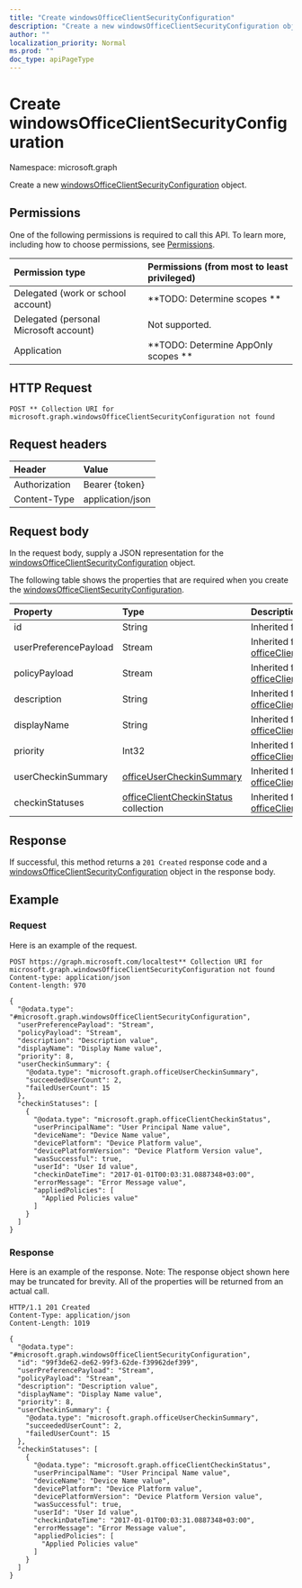 ```yaml
---
title: "Create windowsOfficeClientSecurityConfiguration"
description: "Create a new windowsOfficeClientSecurityConfiguration object."
author: ""
localization_priority: Normal
ms.prod: ""
doc_type: apiPageType
---
```


# Create windowsOfficeClientSecurityConfiguration

Namespace: microsoft.graph

Create a new [windowsOfficeClientSecurityConfiguration](../resources/windowsofficeclientsecurityconfiguration.md) object.

## Permissions
One of the following permissions is required to call this API. To learn more, including how to choose permissions, see [Permissions](/concepts/permissions-reference.md).

|Permission type|Permissions (from most to least privileged)|
|:---|:---|
|Delegated (work or school account)|**TODO: Determine scopes **|
|Delegated (personal Microsoft account)|Not supported.|
|Application|**TODO: Determine AppOnly scopes **|

## HTTP Request
<!-- {
  "blockType": "ignored"
}
-->
``` http
POST ** Collection URI for microsoft.graph.windowsOfficeClientSecurityConfiguration not found
```

## Request headers
|Header|Value|
|:---|:---|
|Authorization|Bearer {token}|
|Content-Type|application/json|

## Request body
In the request body, supply a JSON representation for the [windowsOfficeClientSecurityConfiguration](../resources/windowsofficeclientsecurityconfiguration.md) object.

The following table shows the properties that are required when you create the [windowsOfficeClientSecurityConfiguration](../resources/windowsofficeclientsecurityconfiguration.md).

|Property|Type|Description|
|:---|:---|:---|
|id|String| Inherited from [entity](../resources/entity.md)|
|userPreferencePayload|Stream| Inherited from [officeClientConfiguration](../resources/officeclientconfiguration.md)|
|policyPayload|Stream| Inherited from [officeClientConfiguration](../resources/officeclientconfiguration.md)|
|description|String| Inherited from [officeClientConfiguration](../resources/officeclientconfiguration.md)|
|displayName|String| Inherited from [officeClientConfiguration](../resources/officeclientconfiguration.md)|
|priority|Int32| Inherited from [officeClientConfiguration](../resources/officeclientconfiguration.md)|
|userCheckinSummary|[officeUserCheckinSummary](../resources/officeusercheckinsummary.md)| Inherited from [officeClientConfiguration](../resources/officeclientconfiguration.md)|
|checkinStatuses|[officeClientCheckinStatus](../resources/officeclientcheckinstatus.md) collection| Inherited from [officeClientConfiguration](../resources/officeclientconfiguration.md)|



## Response
If successful, this method returns a `201 Created` response code and a [windowsOfficeClientSecurityConfiguration](../resources/windowsofficeclientsecurityconfiguration.md) object in the response body.

## Example

### Request
Here is an example of the request.
<!-- {
  "blockType": "request",
  "name": "create_windowsofficeclientsecurityconfiguration_from_"
}
-->
``` http
POST https://graph.microsoft.com/localtest** Collection URI for microsoft.graph.windowsOfficeClientSecurityConfiguration not found
Content-type: application/json
Content-length: 970

{
  "@odata.type": "#microsoft.graph.windowsOfficeClientSecurityConfiguration",
  "userPreferencePayload": "Stream",
  "policyPayload": "Stream",
  "description": "Description value",
  "displayName": "Display Name value",
  "priority": 8,
  "userCheckinSummary": {
    "@odata.type": "microsoft.graph.officeUserCheckinSummary",
    "succeededUserCount": 2,
    "failedUserCount": 15
  },
  "checkinStatuses": [
    {
      "@odata.type": "microsoft.graph.officeClientCheckinStatus",
      "userPrincipalName": "User Principal Name value",
      "deviceName": "Device Name value",
      "devicePlatform": "Device Platform value",
      "devicePlatformVersion": "Device Platform Version value",
      "wasSuccessful": true,
      "userId": "User Id value",
      "checkinDateTime": "2017-01-01T00:03:31.0887348+03:00",
      "errorMessage": "Error Message value",
      "appliedPolicies": [
        "Applied Policies value"
      ]
    }
  ]
}
```

### Response
Here is an example of the response. Note: The response object shown here may be truncated for brevity. All of the properties will be returned from an actual call.
<!-- {
  "blockType": "response",
  "truncated": true,
  "@odata.type": "microsoft.graph.windowsofficeclientsecurityconfiguration"
}
-->
``` http
HTTP/1.1 201 Created
Content-Type: application/json
Content-Length: 1019

{
  "@odata.type": "#microsoft.graph.windowsOfficeClientSecurityConfiguration",
  "id": "99f3de62-de62-99f3-62de-f39962def399",
  "userPreferencePayload": "Stream",
  "policyPayload": "Stream",
  "description": "Description value",
  "displayName": "Display Name value",
  "priority": 8,
  "userCheckinSummary": {
    "@odata.type": "microsoft.graph.officeUserCheckinSummary",
    "succeededUserCount": 2,
    "failedUserCount": 15
  },
  "checkinStatuses": [
    {
      "@odata.type": "microsoft.graph.officeClientCheckinStatus",
      "userPrincipalName": "User Principal Name value",
      "deviceName": "Device Name value",
      "devicePlatform": "Device Platform value",
      "devicePlatformVersion": "Device Platform Version value",
      "wasSuccessful": true,
      "userId": "User Id value",
      "checkinDateTime": "2017-01-01T00:03:31.0887348+03:00",
      "errorMessage": "Error Message value",
      "appliedPolicies": [
        "Applied Policies value"
      ]
    }
  ]
}
```

